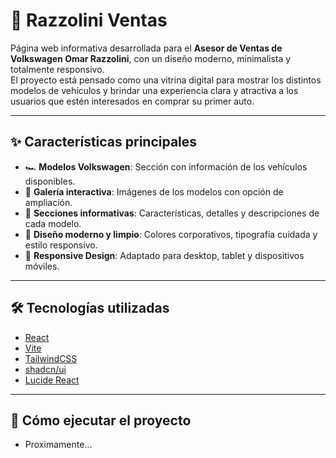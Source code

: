 # 🚗 Razzolini Ventas

Página web informativa desarrollada para el **Asesor de Ventas de Volkswagen Omar Razzolini**, con un diseño moderno, minimalista y totalmente responsivo.  
El proyecto está pensado como una vitrina digital para mostrar los distintos modelos de vehículos y brindar una experiencia clara y atractiva a los usuarios que estén interesados en comprar su primer auto.

---

## ✨ Características principales
- 🏎️ **Modelos Volkswagen**: Sección con información de los vehículos disponibles.  
- 📸 **Galería interactiva**: Imágenes de los modelos con opción de ampliación.  
- 📑 **Secciones informativas**: Características, detalles y descripciones de cada modelo.  
- 🎨 **Diseño moderno y limpio**: Colores corporativos, tipografía cuidada y estilo responsivo.  
- 📱 **Responsive Design**: Adaptado para desktop, tablet y dispositivos móviles.  

---

## 🛠️ Tecnologías utilizadas
- [React](https://react.dev/)  
- [Vite](https://vitejs.dev/)  
- [TailwindCSS](https://tailwindcss.com/)  
- [shadcn/ui](https://ui.shadcn.com/)  
- [Lucide React](https://lucide.dev/)  

---

## 🚀 Cómo ejecutar el proyecto
- Proximamente...
